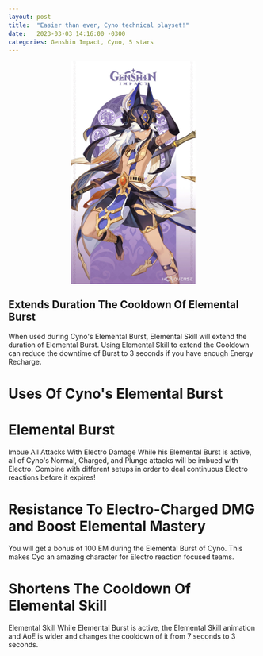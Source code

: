 ```yaml
---
layout: post
title:  "Easier than ever, Cyno technical playset!"
date:   2023-03-03 14:16:00 -0300
categories: Genshin Impact, Cyno, 5 stars
---
```


<!-- ![CynoImg](/imgs/PersonagemCynoFo.png "Cyno") -->
<img src="/imgs/PersonagemCynoFo.png"  style="display: block; margin: 0 auto" width="50%" height="20%">

## Extends Duration The Cooldown Of Elemental Burst

When used during Cyno's Elemental Burst, Elemental Skill will extend the duration of Elemental Burst. Using Elemental Skill to extend the Cooldown can reduce the downtime of Burst to 3 seconds if you have enough Energy Recharge.

# Uses Of Cyno's Elemental Burst

# Elemental Burst

Imbue All Attacks With Electro Damage
While his Elemental Burst is active, all of Cyno's Normal, Charged, and Plunge attacks will be imbued with Electro. Combine with different setups in order to deal continuous Electro reactions before it expires!

# Resistance To Electro-Charged DMG and Boost Elemental Mastery
You will get a bonus of 100 EM during the Elemental Burst of Cyno. This makes Cyo an amazing character for Electro reaction focused teams.

# Shortens The Cooldown Of Elemental Skill
Elemental Skill
While Elemental Burst is active, the Elemental Skill animation and AoE is wider and changes the cooldown of it from 7 seconds to 3 seconds.

<!-- {% highlight ruby %}
def print_hi(name)
  puts "Hi, #{name}"
end
print_hi('Tom')
#=> prints 'Hi, Tom' to STDOUT.
{% endhighlight %} -->
